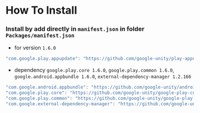 # How To Install

### Install by add directly in `manifest.json` in folder `Packages/manifest.json`


+ for version `1.6.0`
```csharp
"com.google.play.appupdate": "https://github.com/google-unity/play-appupdate.git?path=Assets/_Root#1.6.0",
```


- dependency `google.play.core 1.6.0`, `google.play.common 1.6.0`, `google.android.appbundle 1.6.0`, `external-dependency-manager 1.2.166`
```csharp
"com.google.android.appbundle": "https://github.com/google-unity/android-app-bundle.git#1.6.0",
"com.google.play.core": "https://github.com/google-unity/google-play-core.git#1.6.0",
"com.google.play.common": "https://github.com/google-unity/google-play-common.git#1.6.0",
"com.google.external-dependency-manager": "https://github.com/google-unity/external-dependency-manager.git#1.2.166",
```
